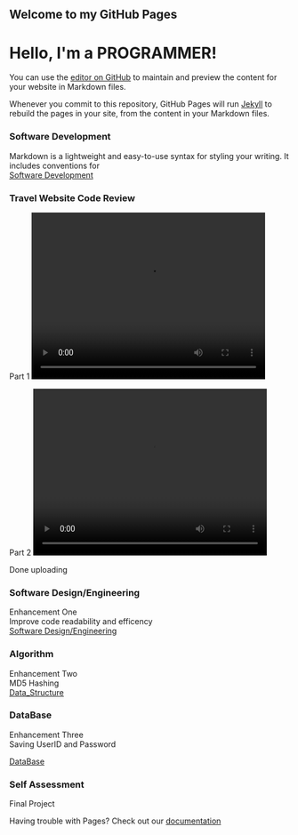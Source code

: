 ## Welcome to my GitHub Pages

# Hello, I'm a PROGRAMMER!

You can use the [editor on GitHub](https://github.com/jtluu/Travel-Website/edit/master/index.md) to maintain and preview the content for your website in Markdown files.

Whenever you commit to this repository, GitHub Pages will run [Jekyll](https://jekyllrb.com/) to rebuild the pages in your site, from the content in your Markdown files.

### Software Development

Markdown is a lightweight and easy-to-use syntax for styling your writing. It includes conventions for  
[Software Development](https://docs.google.com/viewer?url=https://github.com/jtluu/Travel-Website/raw/master/DataBase.pdf)

### Travel Website Code Review


Part 1
<video src="https://github.com/jtluu/travel-Website/blob/master/CodeReview_01.mov?raw=true" width="420" height="300" controls preload></video>
  
    
Part 2
<video src="https://github.com/jtluu/travel-Website/blob/master/CodeReview_02.mov?raw=true" width="420" height="300" controls preload></video>

Done uploading


### Software Design/Engineering
Enhancement One  
Improve code readability and efficency  
[Software Design/Engineering](https://docs.google.com/viewer?url=https://github.com/jtluu/Travel-Website/raw/master/Software_Design.pdf)


### Algorithm
Enhancement Two  
   MD5 Hashing  
[Data_Structure](https://docs.google.com/viewer?url=https://github.com/jtluu/Travel-Website/raw/master/Data_Structure.pdf)



### DataBase
Enhancement Three  
  Saving UserID and Password
  
[DataBase](https://docs.google.com/viewer?url=https://github.com/jtluu/Travel-Website/raw/master/DataBase.pdf)
  

### Self Assessment 
Final Project  




Having trouble with Pages? Check out our [documentation](https://github.com/jtluu/Travel-Website/blob/master/doc_cloud.pdf) 
